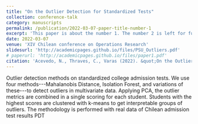 ```yaml
---
title: "On the Outlier Detection for Standardized Tests"
collection: conference-talk
category: manuscripts
permalink: /publication/2022-03-07-paper-title-number-1
excerpt: 'This paper is about the number 1. The number 2 is left for future work.'
date: 2022-03-07
venue: 'XIV Chilean conference on Operations Research'
slidesurl: 'http://academicpages.github.io/files/PSU_Outliers.pdf'
# paperurl: 'http://academicpages.github.io/files/paper1.pdf'
citation: 'Acevedo, N., Thraves, C., Varas (2022). &quot;On the Outlier Detection for Standardized Tests.&quot; <i>XIV Chilean conference on Operations Research</i>. 1(1).'
---
```


Outlier detection methods on standardized college admission tests. We use four methods---Mahalanobis Distance, Isolation Forest, and variations of these---to detect outliers in multivariate data. Applying PCA, the outlier metrics are combined in a single scoring for each student. Students with the highest scores are clustered with k-means to get interpretable groups of outliers. The methodology is performed with real data of Chilean admission test results PDT